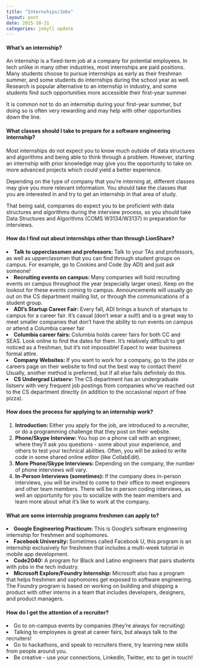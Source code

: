```yaml
---
title: "Internships/Jobs"
layout: post
date: 2015-10-31 
categories: jekyll update
---
```



<h4>What’s an internship?</h4>
An internship is a fixed-term job at a company for potential employees. In tech unlike in many other industries, most internships are paid positions. Many students choose to pursue internships as early as their freshman summer, and some students do internships during the school year as well. Research is popular alternative to an internship in industry, and some students find such opportunities more accessible their first-year summer.

It is common not to do an internship during your first-year summer, but doing so is often very rewarding and may help with other opportunities down the line. 

<h4>What classes should I take to prepare for a software engineering internship?</h4>

Most internships do not expect you to know much outside of data structures and algorithms and being able to think through a problem. However, starting an internship with prior knowledge may give you the opportunity to take on more advanced projects which could yield a better experience.

Depending on the type of company that you’re interning at, different classes may give you more relevant information. You should take the classes that you are interested in and try to get an internship in that area of study.

That being said, companies do expect you to be proficient with data structures and algorithms during the interview process, so you should take Data Structures and Algorithms (COMS W3134/W3137) in preparation for interviews.

<h4>How do I find out about internships other than through LionShare?</h4>
<li><b>Talk to upperclassmen and professors: </b>Talk to your TAs and professors, as well as upperclassmen that you can find through student groups on campus. For example, go to Cookies and Code (by ADI) and just ask someone!

<li><b>Recruiting events on campus: </b>Many companies will hold recruiting events on campus throughout the year (especially larger ones). Keep on the lookout for these events coming to campus. Announcements will usually go out on the CS department mailing list, or through the communications of a student group.

<li><b>ADI’s Startup Career Fair:</b> Every fall, ADI brings a bunch of startups to campus for a career fair. It’s casual (don’t wear a suit!) and is a great way to meet smaller companies that don’t have the ability to run events on campus or attend a Columbia career fair

<li><b>Columbia career fairs: </b>Columbia holds career fairs for both CC and SEAS. Look online to find the dates for them. It’s relatively difficult to get noticed as a freshman, but it’s not impossible! Expect to wear business formal attire.

<li><b>Company Websites: </b>If you want to work for a company, go to the jobs or careers page on their website to find out the best way to contact them! Usually, another method is preferred, but if all else fails definitely do this.

<li><b>CS Undergrad Listserv: </b>The CS department has an undergraduate listserv with very frequent job postings from companies who’ve reached out to the CS department directly (in addition to the occasional report of free pizza). 

<h4>How does the process for applying to an internship work?</h4>
<ol>
<li><b>Introduction: </b>Either you apply for the job, are introduced to a recruiter, or do a programming challenge that they post on their website.
<li><b>Phone/Skype Interview: </b>You hop on a phone call with an engineer, where they’ll ask you questions - some about your experience, and others to test your technical abilities. Often, you will be asked to write code in some shared online editor (like CollabEdit).
<li><b>More Phone/Skype Interviews: </b>Depending on the company, the number of phone interviews will vary.
<li><b>In-Person Interviews (sometimes): </b>If the company does in-person interviews, you will be invited to come to their office to meet engineers and other team members. There will be in person coding interviews, as well an opportunity for you to socialize with the team members and learn more about what it’s like to work at the company.
</ol>

<h4>What are some internship programs freshmen can apply to?</h4>
<li><b>Google Engineering Practicum: </b>This is Google’s software engineering internship for freshmen and sophomores. 
<li><b>Facebook University: </b>Sometimes called Facebook U, this program is an internship exclusively for freshmen that includes a multi-week tutorial in mobile app development.
<li><b>Code2040:</b> A program for Black and Latino engineers that pairs students with jobs in the tech industry.
<li><b>Microsoft Explore/Foundry Internship: </b>Microsoft also has a program that helps freshmen and sophomores get exposed to software engineering. The Foundry program is based on working on building and shipping a product with other interns in a team that includes developers, designers, and product managers.

<h4>How do I get the attention of a recruiter?</h4>
<li>Go to on-campus events by companies (they’re always for recruiting)
<li>Talking to employees is great at career fairs, but always talk to the recruiters!
<li>Go to hackathons, and speak to recruiters there, try learning new skills from people around you.
<li>Be creative - use your connections, LinkedIn, Twitter, etc to get in touch!

